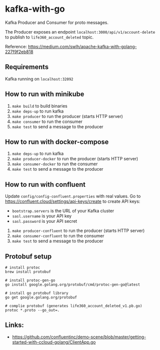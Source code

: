 # kafka-with-go

Kafka Producer and Consumer for proto messages. 

The Producer exposes an endpoint `localhost:3000/api/v1/account-delete` to publish to `life360_account_deleted` topic.

Reference: https://medium.com/swlh/apache-kafka-with-golang-227f9f2eb818

## Requirements

Kafka running on `localhost:32092`

## How to run with minikube

1. `make build` to build binaries
2. `make deps-up` to run kafka
3. `make producer` to run the producer (starts HTTP server)
4. `make consumer` to run the consumer
5. `make test` to send a message to the producer

## How to run with docker-compose

1. `make deps-up` to run kafka
2. `make producer-docker` to run the producer (starts HTTP server)
3. `make consumer-docker` to run the consumer
4. `make test` to send a message to the producer

## How to run with confluent

Update `config/config-confluent.properties` with real values. Go to https://confluent.cloud/settings/api-keys/create to create API keys:
- `bootstrap.servers` is the URL of your Kafka cluster
- `sasl.username` is your API key
- `sasl.password` is your API secret

1. `make producer-confluent` to run the producer (starts HTTP server)
2. `make consumer-confluent` to run the consumer
3. `make test` to send a message to the producer


## Protobuf setup

```
# install protoc
brew install protobuf

# install protoc-gen-go
go install google.golang.org/protobuf/cmd/protoc-gen-go@latest

# install go protobuf library
go get google.golang.org/protobuf

# complie protobuf (generates life360_account_deleted_v1.pb.go)
protoc *.proto --go_out=.
```

## Links:
- https://github.com/confluentinc/demo-scene/blob/master/getting-started-with-ccloud-golang/ClientApp.go
